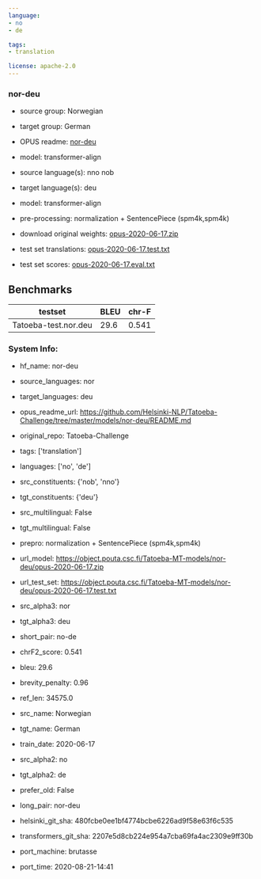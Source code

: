 ```yaml
---
language: 
- no
- de

tags:
- translation

license: apache-2.0
---
```


### nor-deu

* source group: Norwegian 
* target group: German 
*  OPUS readme: [nor-deu](https://github.com/Helsinki-NLP/Tatoeba-Challenge/tree/master/models/nor-deu/README.md)

*  model: transformer-align
* source language(s): nno nob
* target language(s): deu
* model: transformer-align
* pre-processing: normalization + SentencePiece (spm4k,spm4k)
* download original weights: [opus-2020-06-17.zip](https://object.pouta.csc.fi/Tatoeba-MT-models/nor-deu/opus-2020-06-17.zip)
* test set translations: [opus-2020-06-17.test.txt](https://object.pouta.csc.fi/Tatoeba-MT-models/nor-deu/opus-2020-06-17.test.txt)
* test set scores: [opus-2020-06-17.eval.txt](https://object.pouta.csc.fi/Tatoeba-MT-models/nor-deu/opus-2020-06-17.eval.txt)

## Benchmarks

| testset               | BLEU  | chr-F |
|-----------------------|-------|-------|
| Tatoeba-test.nor.deu 	| 29.6 	| 0.541 |


### System Info: 
- hf_name: nor-deu

- source_languages: nor

- target_languages: deu

- opus_readme_url: https://github.com/Helsinki-NLP/Tatoeba-Challenge/tree/master/models/nor-deu/README.md

- original_repo: Tatoeba-Challenge

- tags: ['translation']

- languages: ['no', 'de']

- src_constituents: {'nob', 'nno'}

- tgt_constituents: {'deu'}

- src_multilingual: False

- tgt_multilingual: False

- prepro:  normalization + SentencePiece (spm4k,spm4k)

- url_model: https://object.pouta.csc.fi/Tatoeba-MT-models/nor-deu/opus-2020-06-17.zip

- url_test_set: https://object.pouta.csc.fi/Tatoeba-MT-models/nor-deu/opus-2020-06-17.test.txt

- src_alpha3: nor

- tgt_alpha3: deu

- short_pair: no-de

- chrF2_score: 0.541

- bleu: 29.6

- brevity_penalty: 0.96

- ref_len: 34575.0

- src_name: Norwegian

- tgt_name: German

- train_date: 2020-06-17

- src_alpha2: no

- tgt_alpha2: de

- prefer_old: False

- long_pair: nor-deu

- helsinki_git_sha: 480fcbe0ee1bf4774bcbe6226ad9f58e63f6c535

- transformers_git_sha: 2207e5d8cb224e954a7cba69fa4ac2309e9ff30b

- port_machine: brutasse

- port_time: 2020-08-21-14:41